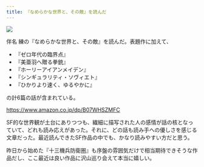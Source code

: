 ```yaml
---
title: 『なめらかな世界と、その敵』を読んだ
---
```


![](https://images-fe.ssl-images-amazon.com/images/I/51osytbqqVL.jpg)

伴名 練の『なめらかな世界と、その敵』を読んだ。表題作に加えて、

- 『ゼロ年代の臨界点』
- 『美亜羽へ贈る拳銃』
- 『ホーリーアイアンメイデン』
- 『シンギュラリティ・ソヴィエト』
- 『ひかりより速く、ゆるやかに』

の計6篇の話が含まれている。

https://www.amazon.co.jp/dp/B07WHSZMFC

SF的な世界観が土台にありつつも、繊細に描写された人の感情が話の核となっていて、どれも読み応えがあった。それに、どの話も読み手への優しさを感じる文章だった。最近読んできたSF作品の中でも、かなり読みやすい方だと思う。

昨日から始めた『十三機兵防衛圏』も序盤の雰囲気だけで相当期待できそうな作品だし、ここ最近は良い作品に沢山巡り会えて本当に嬉しい。
